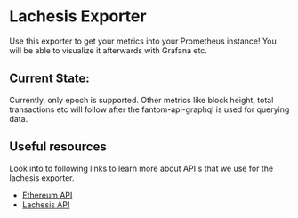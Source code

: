 # Lachesis Exporter

Use this exporter to get your metrics into your Prometheus instance!
You will be able to visualize it afterwards with Grafana etc.

## Current State:
Currently, only epoch is supported. Other metrics like block height, total transactions etc will follow after the fantom-api-graphql is used for querying data. 

## Useful resources
Look into to following links to learn more about API's that we use for the lachesis exporter.
* [Ethereum API](https://eth.wiki/json-rpc/API)
* [Lachesis API](https://github.co**m/Fantom-foundation/go-lachesis/wiki/API)